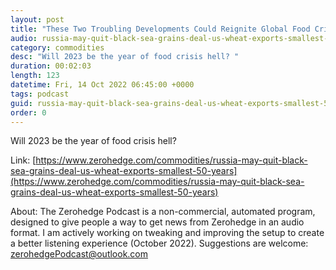 ```yaml
---
layout: post
title: "These Two Troubling Developments Could Reignite Global Food Crisis Fears"
audio: russia-may-quit-black-sea-grains-deal-us-wheat-exports-smallest-50-years-0
category: commodities
desc: "Will 2023 be the year of food crisis hell? "
duration: 00:02:03
length: 123
datetime: Fri, 14 Oct 2022 06:45:00 +0000
tags: podcast
guid: russia-may-quit-black-sea-grains-deal-us-wheat-exports-smallest-50-years-0
order: 0
---
```

Will 2023 be the year of food crisis hell? 

Link: [https://www.zerohedge.com/commodities/russia-may-quit-black-sea-grains-deal-us-wheat-exports-smallest-50-years](https://www.zerohedge.com/commodities/russia-may-quit-black-sea-grains-deal-us-wheat-exports-smallest-50-years)

About: The Zerohedge Podcast is a non-commercial, automated program, designed to give people a way to get news from Zerohedge in an audio format.  I am actively working on tweaking and improving the setup to create a better listening experience (October 2022).  Suggestions are welcome: [zerohedgePodcast@outlook.com](mailto:zerohedgePodcast@outlook.com)